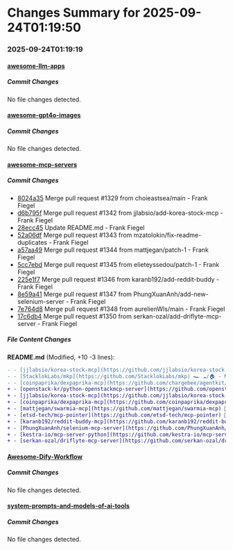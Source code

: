 # Changes Summary for 2025-09-24T01:19:50

### 2025-09-24T01:19:19

#### [awesome-llm-apps](https://github.com/Shubhamsaboo/awesome-llm-apps)

##### Commit Changes

No file changes detected.

#### [awesome-gpt4o-images](https://github.com/jamez-bondos/awesome-gpt4o-images)

##### Commit Changes

No file changes detected.

#### [awesome-mcp-servers](https://github.com/punkpeye/awesome-mcp-servers)

##### Commit Changes

- [8024a35](https://github.com/punkpeye/awesome-mcp-servers/commit/8024a3577626609f4865c3b69e8d282d586a9a5b) Merge pull request #1329 from choieastsea/main - Frank Fiegel
- [d6b795f](https://github.com/punkpeye/awesome-mcp-servers/commit/d6b795f24d0a7175562883a608d16a43133f6ca5) Merge pull request #1342 from jjlabsio/add-korea-stock-mcp - Frank Fiegel
- [28ecc45](https://github.com/punkpeye/awesome-mcp-servers/commit/28ecc452ca3d396dc83dc2a484d8f679adf4c666) Update README.md - Frank Fiegel
- [52a06df](https://github.com/punkpeye/awesome-mcp-servers/commit/52a06df12a89affce6441e4223332a8e1aa57efa) Merge pull request #1343 from mzatolokin/fix-readme-duplicates - Frank Fiegel
- [a57aa49](https://github.com/punkpeye/awesome-mcp-servers/commit/a57aa49e9faac4e29352a8f2a698248d2f41b2e9) Merge pull request #1344 from mattjegan/patch-1 - Frank Fiegel
- [5cc7ebd](https://github.com/punkpeye/awesome-mcp-servers/commit/5cc7ebdbbbd8af4f9e54aac4b75fcd591004ca17) Merge pull request #1345 from elieteyssedou/patch-1 - Frank Fiegel
- [225e1f7](https://github.com/punkpeye/awesome-mcp-servers/commit/225e1f7b1b95399377bcce20cb9a0cb8a1e2d524) Merge pull request #1346 from karanb192/add-reddit-buddy - Frank Fiegel
- [8e59a41](https://github.com/punkpeye/awesome-mcp-servers/commit/8e59a414a42a4b6aad57d354f6617aa3f49247cd) Merge pull request #1347 from PhungXuanAnh/add-new-selenium-server - Frank Fiegel
- [7e764d8](https://github.com/punkpeye/awesome-mcp-servers/commit/7e764d82e794383e1f4a3fbc76bd7518ff6a2434) Merge pull request #1348 from aurelienWls/main - Frank Fiegel
- [17c6db4](https://github.com/punkpeye/awesome-mcp-servers/commit/17c6db45990ccf8f7492a6850618d88c0123a1f7) Merge pull request #1350 from serkan-ozal/add-driflyte-mcp-server - Frank Fiegel


##### File Content Changes

**README.md** (Modified, +10 -3 lines):

```diff
- - [jjlabsio/korea-stock-mcp](https://github.com/jjlabsio/korea-stock-mcp) 📇 ☁️ - An MCP  Server  for  Korean  stock  analysis using OPEN DART API and KRX API
- - [StacklokLabs/mkp](https://github.com/StacklokLabs/mkp) 🏎️ ☁️/🏠 - Model Kontext Protocol Server for Kubernetes that allows LLM-powered applications to interact with Kubernetes clusters through native Go implementation with direct API integration and comprehensive resource management
- - [coinpaprika/dexpaprika-mcp](https://github.com/chargebee/agentkit/tree/main/modelcontextprotocol) 🎖️ 📇 ☁️ 🍎 🪟 🐧 - Coinpaprika's DexPaprika MCP server exposes high-performance [DexPaprika API](https://docs.dexpaprika.com) covering 20+ chains and 5M+ tokens with real time pricing, liquidity pool data & historical OHLCV data, providing AI agents standardized access to comprehensive market data through Model Context Protocol.
+ - [openstack-kr/python-openstackmcp-server](https://github.com/openstack-kr/python-openstackmcp-server) 🐍 ☁️ - OpenStack MCP server for cloud infrastructure management based on openstacksdk.
+ - [jjlabsio/korea-stock-mcp](https://github.com/jjlabsio/korea-stock-mcp) 📇 ☁️ - An MCP Server for Korean stock analysis using OPEN DART API and KRX API
+ - [coinpaprika/dexpaprika-mcp](https://github.com/coinpaprika/dexpaprika-mcp) 🎖️ 📇 ☁️ 🍎 🪟 🐧 - Coinpaprika's DexPaprika MCP server exposes high-performance [DexPaprika API](https://docs.dexpaprika.com) covering 20+ chains and 5M+ tokens with real time pricing, liquidity pool data & historical OHLCV data, providing AI agents standardized access to comprehensive market data through Model Context Protocol.
+ - [mattjegan/swarmia-mcp](https://github.com/mattjegan/swarmia-mcp) 🐍 🏠 🍎 🐧 - Read-only MCP server to help gather metrics from [Swarmia](swarmia.com) for quick reporting.
+ - [etsd-tech/mcp-pointer](https://github.com/etsd-tech/mcp-pointer) 📇 🏠 🍎 🪟 🐧 - Visual DOM element selector for agentic coding tools. Chrome extension + MCP server bridge for Claude Code, Cursor, Windsurf etc. Option+Click to capture elements.
+ - [karanb192/reddit-buddy-mcp](https://github.com/karanb192/reddit-buddy-mcp) 📇 🏠 - Browse Reddit posts, search content, and analyze user activity without API keys. Works out-of-the-box with Claude Desktop.
+ - [PhungXuanAnh/selenium-mcp-server](https://github.com/PhungXuanAnh/selenium-mcp-server) 🐍 🏠 🍎 🪟 🐧 - A Model Context Protocol server providing web automation capabilities through Selenium WebDriver
+ - [kestra-io/mcp-server-python](https://github.com/kestra-io/mcp-server-python) 🐍 ☁️ - Implementation of MCP server for [Kestra](https://kestra.io) workflow orchestration platform.
+ - [serkan-ozal/driflyte-mcp-server](https://github.com/serkan-ozal/driflyte-mcp-server) 🎖️ 📇 ☁️ 🏠 - The Driflyte MCP Server exposes tools that allow AI assistants to query and retrieve topic-specific knowledge from recursively crawled and indexed web pages.
```



#### [Awesome-Dify-Workflow](https://github.com/svcvit/Awesome-Dify-Workflow)

##### Commit Changes

No file changes detected.

#### [system-prompts-and-models-of-ai-tools](https://github.com/x1xhlol/system-prompts-and-models-of-ai-tools)

##### Commit Changes

No file changes detected.
